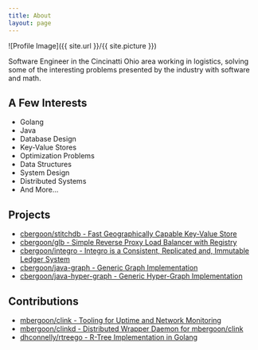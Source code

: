 ```yaml
---
title: About
layout: page
---
```

![Profile Image]({{ site.url }}/{{ site.picture }})

<p>Software Engineer in the Cincinatti Ohio area working in
logistics, solving some of the interesting problems 
presented by the industry with software and math.</p>

<h2>A Few Interests</h2>
<ul class="skill-list">
	<li>Golang</li>
	<li>Java</li>
	<li>Database Design</li>
	<li>Key-Value Stores</li>
	<li>Optimization Problems</li>
	<li>Data Structures</li>
	<li>System Design</li>
	<li>Distributed Systems</li>
	<li>And More...</li>
</ul>

<h2>Projects</h2>
<ul>
	<li><a href="https://github.com/cbergoon/stitchdb">cbergoon/stitchdb - Fast Geographically Capable Key-Value Store</a></li>
	<li><a href="https://github.com/cbergoon/glb">cbergoon/glb - Simple Reverse Proxy Load Balancer with Registry</a></li>
	<li><a href="https://github.com/cbergoon/integro">cbergoon/integro - Integro is a Consistent, Replicated and, Immutable Ledger System</a></li>
	<li><a href="https://github.com/cbergoon/java-graph">cbergoon/java-graph - Generic Graph Implementation</a></li>
	<li><a href="https://github.com/cbergoon/java-hyper-grap">cbergoon/java-hyper-graph - Generic Hyper-Graph Implementation</a></li>
</ul>

<h2>Contributions</h2>
<ul>
	<li><a href="https://github.com/mbergoon/clink">mbergoon/clink - Tooling for Uptime and Network Monitoring</a></li>
	<li><a href="https://github.com/mbergoon/clinkd">mbergoon/clinkd - Distributed Wrapper Daemon for mbergoon/clink</a></li>
	<li><a href="https://github.com/dhconnelly/rtreego">dhconnelly/rtreego - R-Tree Implementation in Golang</a></li>
</ul>
